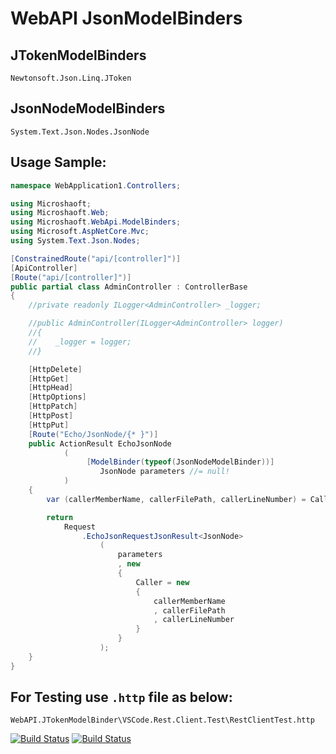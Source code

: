 # WebAPI JsonModelBinders

## JTokenModelBinders
```
Newtonsoft.Json.Linq.JToken
```

## JsonNodeModelBinders
```
System.Text.Json.Nodes.JsonNode
```

## Usage Sample:
```csharp
namespace WebApplication1.Controllers;

using Microshaoft;
using Microshaoft.Web;
using Microshaoft.WebApi.ModelBinders;
using Microsoft.AspNetCore.Mvc;
using System.Text.Json.Nodes;

[ConstrainedRoute("api/[controller]")]
[ApiController]
[Route("api/[controller]")]
public partial class AdminController : ControllerBase
{
    //private readonly ILogger<AdminController> _logger;

    //public AdminController(ILogger<AdminController> logger)
    //{
    //    _logger = logger;
    //}

    [HttpDelete]
    [HttpGet]
    [HttpHead]
    [HttpOptions]
    [HttpPatch]
    [HttpPost]
    [HttpPut]
    [Route("Echo/JsonNode/{* }")]
    public ActionResult EchoJsonNode
            (
                 [ModelBinder(typeof(JsonNodeModelBinder))]
                    JsonNode parameters //= null!
            )
    {
        var (callerMemberName, callerFilePath, callerLineNumber) = CallerHelper.GetCallerInfo();

        return
            Request
                .EchoJsonRequestJsonResult<JsonNode>
                    (
                        parameters
                        , new
                        {
                            Caller = new
                            {
                                callerMemberName
                                , callerFilePath
                                , callerLineNumber
                            }
                        }
                    );
    }
}
```


## For Testing use `.http` file as below: 
```
WebAPI.JTokenModelBinder\VSCode.Rest.Client.Test\RestClientTest.http
```

[![Build Status](https://microshaoft.visualstudio.com/sample-project-001/_apis/build/status/Microshaoft.WebAPI.JTokenModelBinder?branchName=master)](https://microshaoft.visualstudio.com/sample-project-001/_build/latest?definitionId=17&branchName=master)
[![Build Status](https://microshaoft.visualstudio.com/sample-project-001/_apis/build/status/Microshaoft.WebAPI.JTokenModelBinder?branchName=master)](https://microshaoft.visualstudio.com/sample-project-001/_build/latest?definitionId=17&branchName=master)